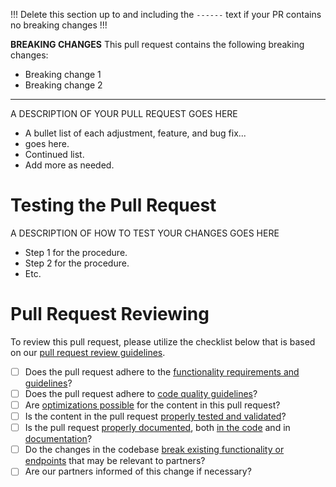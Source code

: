 !!! Delete this section up to and including the `------` text if your PR contains no breaking changes !!!

__BREAKING CHANGES__
This pull request contains the following breaking changes:
* Breaking change 1
* Breaking change 2 

------

A DESCRIPTION OF YOUR PULL REQUEST GOES HERE

* A bullet list of each adjustment, feature, and bug fix...
* goes here.
* Continued list.
* Add more as needed.

# Testing the Pull Request

A DESCRIPTION OF HOW TO TEST YOUR CHANGES GOES HERE

* Step 1 for the procedure.
* Step 2 for the procedure.
* Etc.

# Pull Request Reviewing

To review this pull request, please utilize the checklist below that is based on our [pull request review guidelines](https://www.notion.so/ivido/Pull-Request-Reviewing-b89fa374e2704319a0249d729db65eee).

- [ ] Does the pull request adhere to the [functionality requirements and guidelines](https://www.notion.so/ivido/Pull-Request-Reviewing-b89fa374e2704319a0249d729db65eee#b8e3e91cecc7439f8148db51c57b4d91)?
- [ ] Does the pull request adhere to [code quality guidelines](https://www.notion.so/ivido/Pull-Request-Reviewing-b89fa374e2704319a0249d729db65eee#764284756c264f1684bc7a9d49d054df)?
- [ ] Are [optimizations possible](https://www.notion.so/ivido/Pull-Request-Reviewing-b89fa374e2704319a0249d729db65eee#bc27253ddf1b412fbdc7c2aca818bf17) for the content in this pull request?
- [ ] Is the content in the pull request [properly tested and validated](https://www.notion.so/ivido/Pull-Request-Reviewing-b89fa374e2704319a0249d729db65eee#df8d441dae0044cb9414d2cf4a929a10)?
- [ ] Is the pull request [properly documented](https://www.notion.so/ivido/Pull-Request-Reviewing-b89fa374e2704319a0249d729db65eee#131d60cb910040c9a482c84210478e8c), both [in the code](https://www.notion.so/ivido/Pull-Request-Reviewing-b89fa374e2704319a0249d729db65eee#8a3533ffc8d14ecf91bb8c128ba35074) and in [documentation](https://www.notion.so/ivido/Pull-Request-Reviewing-b89fa374e2704319a0249d729db65eee#5c6f8baa61cb4111981ef02d828da335)?
- [ ] Do the changes in the codebase [break existing functionality or endpoints](https://www.notion.so/ivido/Pull-Request-Reviewing-b89fa374e2704319a0249d729db65eee#dbc4674b18b84fdcb2692e22c16e69ce) that may be relevant to partners?
- [ ] Are our partners informed of this change if necessary?
